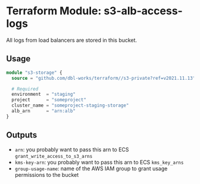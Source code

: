 # Terraform Module: s3-alb-access-logs

All logs from load balancers are stored in this bucket.


## Usage

```terraform
module "s3-storage" {
  source = "github.com/dbl-works/terraform//s3-private?ref=v2021.11.13"

  # Required
  environment  = "staging"
  project      = "someproject"
  cluster_name = "someproject-staging-storage"
  alb_arn      = "arn:alb"
}
```


## Outputs

- `arn`: you probably want to pass this arn to ECS `grant_write_access_to_s3_arns`
- `kms-key-arn`: you probably want to pass this arn to ECS `kms_key_arns`
- `group-usage-name`: name of the AWS IAM group to grant usage permissions to the bucket
